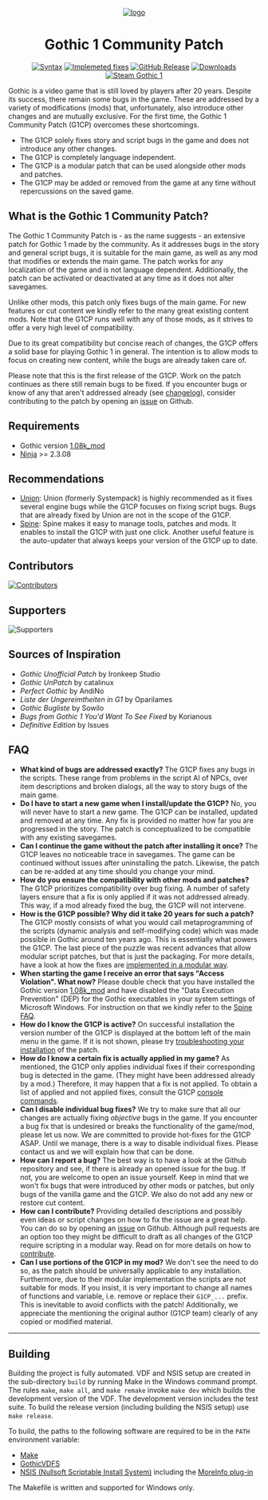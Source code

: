 <div align="center">

[![logo](https://github.com/AmProsius/gothic-1-community-patch/assets/20203034/06eb6356-94e6-4dec-bb6f-1ae28ec2692b)](https://github.com/AmProsius/gothic-1-community-patch)  
# Gothic 1 Community Patch

[![Syntax](https://github.com/AmProsius/gothic-1-community-patch/actions/workflows/syntax.yml/badge.svg)](https://github.com/AmProsius/gothic-1-community-patch/actions/workflows/syntax.yml)
[![Implemeted fixes](https://img.shields.io/github/directory-file-count/AmProsius/gothic-1-community-patch/src%2FNinja%2FG1CP%2FContent%2FTests?type=file&extension=d&label=fixes&color=yellow)](https://github.com/AmProsius/gothic-1-community-patch/blob/master/CHANGELOG.md)
[![GitHub Release](https://img.shields.io/github/v/release/AmProsius/gothic-1-community-patch)](https://github.com/AmProsius/gothic-1-community-patch/releases)
[![Downloads](https://api.szapp.de/downloads/g1cp/total/badge)](https://github.com/AmProsius/gothic-1-community-patch/releases)  
[![Steam Gothic 1](https://img.shields.io/badge/steam-workshop-2a3f5a?logo=steam&labelColor=1b2838)](https://steamcommunity.com/sharedfiles/filedetails/?id=2789245548)

</div>

Gothic is a video game that is still loved by players after 20 years. Despite its success, there remain some bugs in the game. These are addressed by a variety of modifications (mods) that, unfortunately, also introduce other changes and are mutually exclusive. For the first time, the Gothic 1 Community Patch (G1CP) overcomes these shortcomings.

- The G1CP solely fixes story and script bugs in the game and does not introduce any other changes.
- The G1CP is completely language independent.
- The G1CP is a modular patch that can be used alongside other mods and patches.
- The G1CP may be added or removed from the game at any time without repercussions on the saved game.

## What is the Gothic 1 Community Patch?
The Gothic 1 Community Patch is - as the name suggests - an extensive patch for Gothic 1 made by the community. As it addresses bugs in the story and general script bugs, it is suitable for the main game, as well as any mod that modifies or extends the main game. The patch works for any localization of the game and is not language dependent. Additionally, the patch can be activated or deactivated at any time as it does not alter savegames.

Unlike other mods, this patch only fixes bugs of the main game. For new features or cut content we kindly refer to the many great existing content mods. Note that the G1CP runs well with any of those mods, as it strives to offer a very high level of compatibility.

Due to its great compatibility but concise reach of changes, the G1CP offers a solid base for playing Gothic 1 in general. The intention is to allow mods to focus on creating new content, while the bugs are already taken care of.

Please note that this is the first release of the G1CP. Work on the patch continues as there still remain bugs to be fixed. If you encounter bugs or know of any that aren't addressed already (see [changelog](CHANGELOG.md)), consider contributing to the patch by opening an [issue](../../issues?q=sort:updated-desc) on Github.

## Requirements 
* Gothic version [1.08k_mod](https://www.worldofgothic.de/dl/download_34.htm)
* [Ninja](https://github.com/szapp/Ninja/releases) >= 2.3.08

## Recommendations 
* [Union](https://www.worldofgothic.de/dl/download_651.htm): Union (formerly Systempack) is highly recommended as it fixes several engine bugs while the G1CP focuses on fixing script bugs. Bugs that are already fixed by Union are not in the scope of the G1CP.
* [Spine](https://clockwork-origins.com/de/spine/): Spine makes it easy to manage tools, patches and mods. It enables to install the G1CP with just one click. Another useful feature is the auto-updater that always keeps your version of the G1CP up to date.

## Contributors
[![Contributors](https://contrib.rocks/image?repo=AmProsius/gothic-1-community-patch)](https://github.com/AmProsius/gothic-1-community-patch/graphs/contributors)

## Supporters
![Supporters](https://api.szapp.de/participants/g1cp/total/svg?wog=[Blubbler,Spatzendame,rvblacktail,gothicfan0,Homerclon])

## Sources of Inspiration

* *Gothic Unofficial Patch* by Ironkeep Studio
* *Gothic UnPatch* by catalinux
* *Perfect Gothic* by AndiNo
* *Liste der Ungereimtheiten in G1* by Oparilames
* *Gothic Bugliste* by Sowilo
* *Bugs from Gothic 1 You'd Want To See Fixed* by Korianous
* *Definitive Edition* by Issues

## FAQ 
* **What kind of bugs are addressed exactly?** The G1CP fixes any bugs in the scripts. These range from problems in the script AI of NPCs, over item descriptions and broken dialogs, all the way to story bugs of the main game.
* **Do I have to start a new game when I install/update the G1CP?** No, you will never have to start a new game. The G1CP can be installed, updated and removed at any time. Any fix is provided no matter how far you are progressed in the story. The patch is conceptualized to be compatible with any existing savegames.
* **Can I continue the game without the patch after installing it once?** The G1CP leaves no noticeable trace in savegames. The game can be continued without issues after uninstalling the patch. Likewise, the patch can be re-added at any time should you change your mind.
* **How do you ensure the compatibility with other mods and patches?** The G1CP prioritizes compatibility over bug fixing. A number of safety layers ensure that a fix is only applied if it was not addressed already. This way, if a mod already fixed the bug, the G1CP will not intervene.
* **How is the G1CP possible? Why did it take 20 years for such a patch?** The G1CP mostly consists of what you would call metaprogramming of the scripts (dynamic analysis and self-modifying code) which was made possible in Gothic around ten years ago. This is essentially what powers the G1CP. The last piece of the puzzle was recent advances that allow modular script patches, but that is just the packaging. For more details, have a look at how the fixes are [implemented in a modular way](docs/modularity.md).
* **When starting the game I receive an error that says "Access Violation". What now?** Please double check that you have installed the Gothic version [1.08k_mod](https://www.worldofgothic.de/dl/download_34.htm) and have disabled the 
"Data Execution Prevention" (DEP) for the Gothic executables in your system settings of Microsoft Windows. For instruction on that we kindly refer to the [Spine FAQ](https://clockwork-origins.com/spine/#faq-question-1576926774006).
* **How do I know the G1CP is active?** On successful installation the version number of the G1CP is displayed at the bottom left of the main menu in the game. If it is not shown, please try [troubleshooting your installation](https://github.com/szapp/Ninja/wiki/Troubleshooting-(EN)#wiki-wrapper) of the patch.
* **How do I know a certain fix is actually applied in my game?** As mentioned, the G1CP only applies individual fixes if their corresponding bug is detected in the game. (They might have been addressed already by a mod.) Therefore, it may happen that a fix is not applied. To obtain a list of applied and not applied fixes, consult the G1CP [console commands](docs/console.md).
* **Can I disable individual bug fixes?** We try to make sure that all our changes are actually fixing *objective* bugs in the game. If you encounter a bug fix that is undesired or breaks the functionality of the game/mod, please let us now. We are committed to provide hot-fixes for the G1CP ASAP. Until we manage, there is a way to disable individual fixes. Please contact us and we will explain how that can be done.
* **How can I report a bug?** The best way is to have a look at the Github repository and see, if there is already an opened issue for the bug. If not, you are welcome to open an issue yourself. Keep in mind that we won't fix bugs that were introduced by other mods or patches, but only bugs of the vanilla game and the G1CP. We also do not add any new or restore cut content.
* **How can I contribute?** Providing detailed descriptions and possibly even ideas or script changes on how to fix the issue are a great help. You can do so by opening an [issue](../../issues?q=sort:updated-desc) on Github. Although pull requests are an option too they might be difficult to draft as all changes of the G1CP require scripting in a modular way. Read on for more details on how to [contribute](docs/contributing.md).
* **Can I use portions of the G1CP in my mod?** We don't see the need to do so, as the patch should be universally applicable to any installation. Furthermore, due to their modular implementation the scripts are not suitable for mods. If you insist, it is very important to change all names of functions and variable, i.e. remove or replace their `G1CP_...` prefix. This is inevitable to avoid conflicts with the patch! Additionally, we appreciate the mentioning the original author (G1CP team) clearly of any copied or modified material.

---

## Building
Building the project is fully automated. VDF and NSIS setup are created in the sub-directory `build` by running Make in the Windows command prompt. The rules `make`, `make all`, and `make remake` invoke `make dev` which builds the development version of the VDF. The development version includes the test suite. To build the release version (including building the NSIS setup) use `make release`.

To build, the paths to the following software are required to be in the `PATH` environment variable:

 - [Make](http://gnuwin32.sourceforge.net/packages/make.htm)
 - [GothicVDFS](http://www.bendlins.de/nico/gothic2/)
 - [NSIS (Nullsoft Scriptable Install System)](https://nsis.sourceforge.io/) including the [MoreInfo plug-in](https://nsis.sourceforge.io/MoreInfo_plug-in)

The Makefile is written and supported for Windows only.
